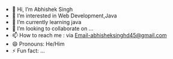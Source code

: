- 👋 Hi, I’m Abhishek Singh
- 👀 I’m interested in Web Development,Java
- 🌱 I’m currently learning java
- 💞️ I’m looking to collaborate on ...
- 📫 How to reach me : via Email-abhisheksinghd45@gmail.com
- 😄 Pronouns: He/Him
- ⚡ Fun fact: ...

<!---
abhishek07ma/abhishek07ma is a ✨ special ✨ repository because its `README.md` (this file) appears on your GitHub profile.
You can click the Preview link to take a look at your changes.
--->
